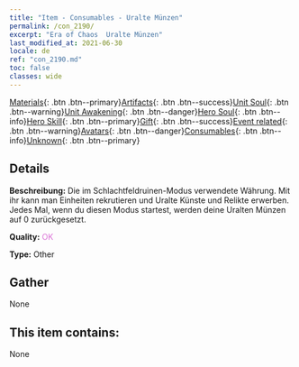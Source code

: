 ```yaml
---
title: "Item - Consumables - Uralte Münzen"
permalink: /con_2190/
excerpt: "Era of Chaos  Uralte Münzen"
last_modified_at: 2021-06-30
locale: de
ref: "con_2190.md"
toc: false
classes: wide
---
```

 [Materials](/ItemsDE/){: .btn .btn--primary}[Artifacts](/ItemsDE/Artifacts/){: .btn .btn--success}[Unit Soul](/ItemsDE/UnitSoul/){: .btn .btn--warning}[Unit Awakening](/ItemsDE/UnitAwakening/){: .btn .btn--danger}[Hero Soul](/ItemsDE/HeroSoul/){: .btn .btn--info}[Hero Skill](/ItemsDE/HeroSkill/){: .btn .btn--primary}[Gift](/ItemsDE/Gift/){: .btn .btn--success}[Event related](/ItemsDE/Events/){: .btn .btn--warning}[Avatars](/ItemsDE/Avatars/){: .btn .btn--danger}[Consumables](/ItemsDE/Consumables/){: .btn .btn--info}[Unknown](/ItemsDE/Unknown/){: .btn .btn--primary}

## Details
 **Beschreibung:** Die im Schlachtfeldruinen-Modus verwendete Währung. Mit ihr kann man Einheiten rekrutieren und Uralte Künste und Relikte erwerben. Jedes Mal, wenn du diesen Modus startest, werden deine Uralten Münzen auf 0 zurückgesetzt.

 **Quality:** <span style="color: #DA70D6">OK</span>

 **Type:** Other

## Gather

  None

## This item contains:

  None

